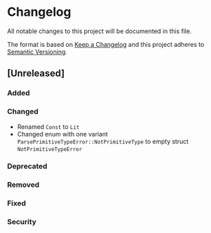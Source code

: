 # Changelog
All notable changes to this project will be documented in this file.

The format is based on [Keep a Changelog](http://keepachangelog.com/en/1.0.0/)
and this project adheres to [Semantic Versioning](http://semver.org/spec/v2.0.0.html).

## [Unreleased]
### Added
### Changed
 - Renamed `Const` to `Lit`
 - Changed enum with one variant `ParsePrimitiveTypeError::NotPrimitiveType` to empty struct `NotPrimitiveTypeError`
### Deprecated
### Removed
### Fixed
### Security
